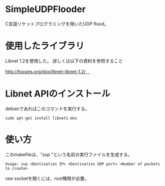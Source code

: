 SimpleUDPFlooder
================

C言語ソケットプログラミングを用いたUDP flood。

使用したライブラリ
==================

Libnet 1.2を使用した。 
詳しくは以下の資料を参照すること

http://fossies.org/dox/libnet-libnet-1.2/　

Libnet APIのインストール
=====================

debianであればこのコマンドを実行する。
```
sudo apt-get install libnet1-dev
```

使い方
===========

このmakefileは、"sup "という名前の実行ファイルを生成する。
```
Usage: sup <Destination IP> <Destination UDP port> <Number of packets to create>
```
raw socketを開くには、root権限が必要。
